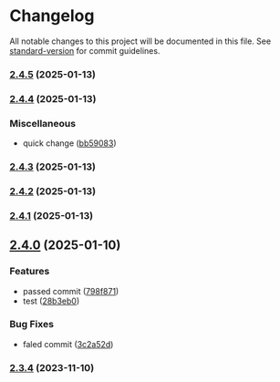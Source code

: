 # Changelog

All notable changes to this project will be documented in this file. See [standard-version](https://github.com/conventional-changelog/standard-version) for commit guidelines.

### [2.4.5](https://github.com/Health-Education-England/tis-poc-automated-versioned-releases/compare/v2.4.4...v2.4.5) (2025-01-13)

### [2.4.4](https://github.com/Health-Education-England/tis-poc-automated-versioned-releases/compare/v2.4.3...v2.4.4) (2025-01-13)


### Miscellaneous

* quick change ([bb59083](https://github.com/Health-Education-England/tis-poc-automated-versioned-releases/commit/bb590831aa67bca5922fe84e0dc2c2ec14675b7f))

### [2.4.3](https://github.com/Health-Education-England/tis-poc-automated-versioned-releases/compare/v2.4.2...v2.4.3) (2025-01-13)

### [2.4.2](https://github.com/Health-Education-England/tis-poc-automated-versioned-releases/compare/v2.4.1...v2.4.2) (2025-01-13)

### [2.4.1](https://github.com/Health-Education-England/tis-poc-automated-versioned-releases/compare/v2.4.0...v2.4.1) (2025-01-13)

## [2.4.0](https://github.com/Health-Education-England/tis-poc-automated-versioned-releases/compare/v2.3.4...v2.4.0) (2025-01-10)


### Features

* passed commit ([798f871](https://github.com/Health-Education-England/tis-poc-automated-versioned-releases/commit/798f871fbcc9a7df42bb283880d09d66efedd3ac))
* test ([28b3eb0](https://github.com/Health-Education-England/tis-poc-automated-versioned-releases/commit/28b3eb030723c63263bf4199b2565f108c795d93))


### Bug Fixes

* faled commit ([3c2a52d](https://github.com/Health-Education-England/tis-poc-automated-versioned-releases/commit/3c2a52db43fd289c354949163df96a0c15652e17))

### [2.3.4](https://github.com/Health-Education-England/tis-poc-automated-versioned-releases/compare/v2.3.3...v2.3.4) (2023-11-10)
